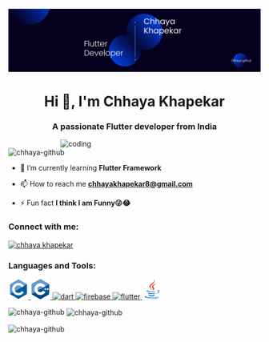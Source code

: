 ![logo](https://github.com/Chhaya-github/Chhaya-github/blob/main/Blue%20and%20White%20Architect%20LinkedIn%20Banner.png)
<h1 align="center">Hi 👋, I'm Chhaya Khapekar</h1>
<h3 align="center">A passionate Flutter developer from India</h3>

<img align="right" alt="coding" width="400" src="https://camo.githubusercontent.com/8b9cbc48880a647aba320d4dcf06953ff2ec16205197f1f2242bf5b750000c77/68747470733a2f2f6d69726f2e6d656469756d2e636f6d2f6d61782f313430302f312a7164415731546a434e353768316c6275757a766368672e676966">

<p align="left"> <img src="https://komarev.com/ghpvc/?username=chhaya-github&label=Profile%20views&color=0e75b6&style=flat" alt="chhaya-github" /> </p>

- 🌱 I’m currently learning **Flutter Framework**

- 📫 How to reach me **chhayakhapekar8@gmail.com**

- ⚡ Fun fact **I think I am Funny😜😂**

<h3 align="left">Connect with me:</h3>
<p align="left">
<a href="https://linkedin.com/in/chhaya khapekar" target="blank"><img align="center" src="https://raw.githubusercontent.com/rahuldkjain/github-profile-readme-generator/master/src/images/icons/Social/linked-in-alt.svg" alt="chhaya khapekar" height="30" width="40" /></a>
</p>

<h3 align="left">Languages and Tools:</h3>
<p align="left"> <a href="https://www.cprogramming.com/" target="_blank" rel="noreferrer"> <img src="https://raw.githubusercontent.com/devicons/devicon/master/icons/c/c-original.svg" alt="c" width="40" height="40"/> </a> <a href="https://www.w3schools.com/cpp/" target="_blank" rel="noreferrer"> <img src="https://raw.githubusercontent.com/devicons/devicon/master/icons/cplusplus/cplusplus-original.svg" alt="cplusplus" width="40" height="40"/> </a> <a href="https://dart.dev" target="_blank" rel="noreferrer"> <img src="https://www.vectorlogo.zone/logos/dartlang/dartlang-icon.svg" alt="dart" width="40" height="40"/> </a> <a href="https://firebase.google.com/" target="_blank" rel="noreferrer"> <img src="https://www.vectorlogo.zone/logos/firebase/firebase-icon.svg" alt="firebase" width="40" height="40"/> </a> <a href="https://flutter.dev" target="_blank" rel="noreferrer"> <img src="https://www.vectorlogo.zone/logos/flutterio/flutterio-icon.svg" alt="flutter" width="40" height="40"/> </a> <a href="https://www.java.com" target="_blank" rel="noreferrer"> <img src="https://raw.githubusercontent.com/devicons/devicon/master/icons/java/java-original.svg" alt="java" width="40" height="40"/> </a> </p>

<p><img align="left" src="https://github-readme-stats.vercel.app/api/top-langs?username=chhaya-github&show_icons=true&locale=en&layout=compact" alt="chhaya-github" /></p>

<p>&nbsp;<img align="center" src="https://github-readme-stats.vercel.app/api?username=chhaya-github&show_icons=true&locale=en" alt="chhaya-github" /></p>

<p><img align="center" src="https://github-readme-streak-stats.herokuapp.com/?user=chhaya-github&" alt="chhaya-github" /></p>
